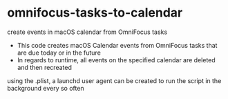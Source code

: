 # omnifocus-tasks-to-calendar
create events in macOS calendar from OmniFocus tasks

- This code creates macOS Calendar events from OmniFocus tasks that are due today or in the future
- In regards to runtime, all events on the specified calendar are deleted and then recreated

using the .plist, a launchd user agent can be created to run the script in the background every so often
